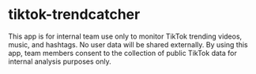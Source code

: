 # tiktok-trendcatcher
This app is for internal team use only to monitor TikTok trending videos, music, and hashtags. No user data will be shared externally. By using this app, team members consent to the collection of public TikTok data for internal analysis purposes only.
